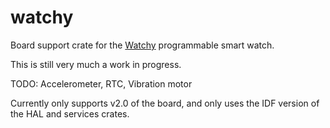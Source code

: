 # watchy

Board support crate for the [Watchy](https://watchy.sqfmi.com/) programmable smart watch.

This is still very much a work in progress.

TODO:
Accelerometer,
RTC,
Vibration motor

Currently only supports v2.0 of the board, and only uses the IDF version of the HAL
and services crates.
